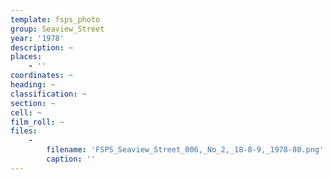 ```yaml
---
template: fsps_photo
group: Seaview_Street
year: '1978'
description: ~
places:
    - ''
coordinates: ~
heading: ~
classification: ~
section: ~
cell: ~
film_roll: ~
files:
    -
        filename: 'FSPS_Seaview_Street_006,_No_2,_18-8-9,_1978-80.png'
        caption: ''
---
```

